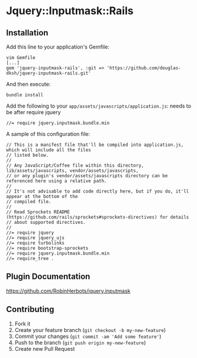 # Jquery::Inputmask::Rails


## Installation

Add this line to your application's Gemfile:
```
vim Gemfile
[...]
gem 'jquery-inputmask-rails', :git => 'https://github.com/douglas-dksh/jquery-inputmask-rails.git'
```

And then execute:
```
bundle install
````
Add the following to your `app/assets/javascripts/application.js`: needs to be after require jquery
```
//= require jquery.inputmask.bundle.min
```

A sample of this configuration file:
```
// This is a manifest file that'll be compiled into application.js, which will include all the files
// listed below.
//
// Any JavaScript/Coffee file within this directory, lib/assets/javascripts, vendor/assets/javascripts,
// or any plugin's vendor/assets/javascripts directory can be referenced here using a relative path.
//
// It's not advisable to add code directly here, but if you do, it'll appear at the bottom of the
// compiled file.
//
// Read Sprockets README (https://github.com/rails/sprockets#sprockets-directives) for details
// about supported directives.
//
//= require jquery
//= require jquery_ujs
//= require turbolinks
//= require bootstrap-sprockets
//= require jquery.inputmask.bundle.min
//= require_tree .
```

## Plugin Documentation

https://github.com/RobinHerbots/jquery.inputmask

## Contributing

1. Fork it
2. Create your feature branch (`git checkout -b my-new-feature`)
3. Commit your changes (`git commit -am 'Add some feature'`)
4. Push to the branch (`git push origin my-new-feature`)
5. Create new Pull Request
